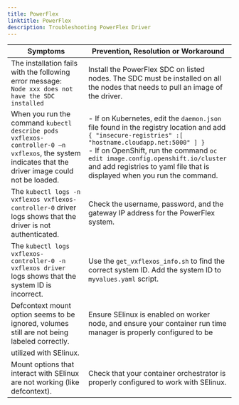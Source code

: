 ```yaml
---
title: PowerFlex 
linktitle: PowerFlex 
description: Troubleshooting PowerFlex Driver
---
```


| Symptoms | Prevention, Resolution or Workaround |
|------------|--------------|
| The installation fails with the following error message: <br />```Node xxx does not have the SDC installed```| Install the PowerFlex SDC on listed nodes. The SDC must be installed on all the nodes that needs to pull an image of the driver. |
| When you run the command `kubectl describe pods vxflexos-controller-0 –n vxflexos`, the system indicates that the driver image could not be loaded. | - If on Kubernetes, edit the `daemon.json` file found in the registry location and add <br />```{ "insecure-registries" :[ "hostname.cloudapp.net:5000" ] }```<br />- If on OpenShift, run the command `oc edit image.config.openshift.io/cluster` and add registries to yaml file that is displayed when you run the command.|
|The `kubectl logs -n vxflexos vxflexos-controller-0` driver logs shows that the driver is not authenticated.| Check the username, password, and the gateway IP address for the PowerFlex system.|
|The `kubectl logs vxflexos-controller-0 -n vxflexos driver` logs shows that the system ID is incorrect.| Use the `get_vxflexos_info.sh` to find the correct system ID. Add the system ID to `myvalues.yaml` script.|
|Defcontext mount option seems to be ignored, volumes still are not being labeled correctly.|Ensure SElinux is enabled on worker node, and ensure your container run time manager is properly configured to be
utilized with SElinux.|
|Mount options that interact with SElinux are not working (like defcontext).|Check that your container orchestrator is properly configured to work with SElinux.|
